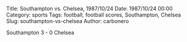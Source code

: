 Title: Southampton vs. Chelsea, 1987/10/24
Date: 1987/10/24 00:00
Category: sports
Tags: football, football scores, Southampton, Chelsea
Slug: southampton-vs-chelsea
Author: carbonero


Southampton 3 - 0 Chelsea
